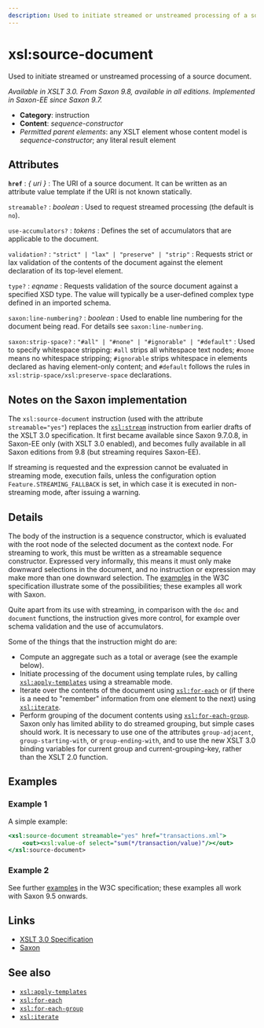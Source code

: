 ```yaml
---
description: Used to initiate streamed or unstreamed processing of a source document
---
```


# xsl:source-document

Used to initiate streamed or unstreamed processing of a source document.

_Available in XSLT 3.0. From Saxon 9.8, available in all editions. Implemented in Saxon-EE since Saxon 9.7._

- **Category**: instruction
- **Content**: _sequence-constructor_
- _Permitted parent elements_: any XSLT element whose content model is _sequence-constructor_; any literal result element

## Attributes

**`href`**
: _{ uri }_
: The URI of a source document. It can be written as an attribute value template if the URI is not known statically.

`streamable?`
: _boolean_
: Used to request streamed processing (the default is `no`).

`use-accumulators?`
: _tokens_
: Defines the set of accumulators that are applicable to the document.

`validation?`
: `"strict" | "lax" | "preserve" | "strip"`
: Requests strict or lax validation of the contents of the document against the element declaration of its top-level element.

`type?`
: _eqname_
: Requests validation of the source document against a specified XSD type. The value will typically be a user-defined complex type defined in an imported schema.

`saxon:line-numbering?`
: _boolean_
: Used to enable line numbering for the document being read. For details see `saxon:line-numbering`.

`saxon:strip-space?`
: `"#all" | "#none" | "#ignorable" | "#default"`
: Used to specify whitespace stripping: `#all` strips all whitespace text nodes; `#none` means no whitespace stripping; `#ignorable` strips whitespace in elements declared as having element-only content; and `#default` follows the rules in `xsl:strip-space/xsl:preserve-space` declarations.

## Notes on the Saxon implementation

The `xsl:source-document` instruction (used with the attribute `streamable="yes"`) replaces the [`xsl:stream`](xsl-stream.md) instruction from earlier drafts of the XSLT 3.0 specification. It first became available since Saxon 9.7.0.8, in Saxon-EE only (with XSLT 3.0 enabled), and becomes fully available in all Saxon editions from 9.8 (but streaming requires Saxon-EE).

If streaming is requested and the expression cannot be evaluated in streaming mode, execution fails, unless the configuration option `Feature.STREAMING_FALLBACK` is set, in which case it is executed in non-streaming mode, after issuing a warning.

## Details

The body of the instruction is a sequence constructor, which is evaluated with the root node of the selected document as the context node. For streaming to work, this must be written as a streamable sequence constructor. Expressed very informally, this means it must only make downward selections in the document, and no instruction or expression may make more than one downward selection. The [examples](http://www.w3.org/TR/xslt-30/#stream-examples) in the W3C specification illustrate some of the possibilities; these examples all work with Saxon.

Quite apart from its use with streaming, in comparison with the `doc` and `document` functions, the instruction gives more control, for example over schema validation and the use of accumulators.

Some of the things that the instruction might do are:

- Compute an aggregate such as a total or average (see the example below).
- Initiate processing of the document using template rules, by calling [`xsl:apply-templates`](xsl-apply-templates.md) using a streamable mode.
- Iterate over the contents of the document using [`xsl:for-each`](xsl-for-each.md) or (if there is a need to "remember" information from one element to the next) using [`xsl:iterate`](xsl-iterate.md).
- Perform grouping of the document contents using [`xsl:for-each-group`](xsl-for-each-group.md). Saxon only has limited ability to do streamed grouping, but simple cases should work. It is necessary to use one of the attributes `group-adjacent`, `group-starting-with`, or `group-ending-with`, and to use the new XSLT 3.0 binding variables for current group and current-grouping-key, rather than the XSLT 2.0 function.

## Examples

### Example 1

A simple example:

```xslt
<xsl:source-document streamable="yes" href="transactions.xml">
    <out><xsl:value-of select="sum(*/transaction/value)"/></out>
</xsl:source-document>
```

### Example 2

See further [examples](http://www.w3.org/TR/xslt-30/#stream-examples) in the W3C specification; these examples all work with Saxon 9.5 onwards.

## Links

- [XSLT 3.0 Specification](http://www.w3.org/TR/xslt-30/#element-source-document)
- [Saxon](http://saxonica.com/documentation/index.html#!xsl-elements/source-document)

## See also

- [`xsl:apply-templates`](xsl-apply-templates.md)
- [`xsl:for-each`](xsl-for-each.md)
- [`xsl:for-each-group`](xsl-for-each-group.md)
- [`xsl:iterate`](xsl-iterate.md)
